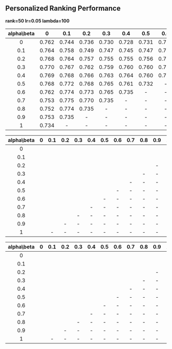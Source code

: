 
## Personalized Ranking Performance
 
 **rank=50 lr=0.05 lambda=100**

|alpha\beta| 0     |  0.1  |	0.2  |	0.3  |  0.4  |	0.5  |	0.6  |  0.7  |	0.8  |  0.9  |	 1   |
  |:---:  | :---: | :---: | :---: | :---: | :---: | :---: | :---: | :---: | :---: | :---: | :---: |
  |    0   | 0.762 | 0.744 | 0.736 | 0.730 | 0.728 | 0.731 | 0.723 | 0.718 | 0.712 | 0.650 | 0.518 |
  |   0.1  | 0.764 | 0.758 | 0.749 | 0.747 | 0.745 | 0.747 | 0.750 | 0.744 | 0.737 | 0.678 | - | 
  |   0.2  | 0.768 | 0.764 | 0.757 | 0.755 | 0.755 | 0.756 | 0.756 | 0.757 | 0.710 | - | - |
  |   0.3  | 0.770 | 0.767 | 0.762 | 0.759 | 0.760 | 0.760 | 0.758 | 0.715 | - | - | - |
  |   0.4  | 0.769 | 0.768 | 0.766 | 0.763 | 0.764 | 0.760 | 0.725 | - | - | - | - |
  |   0.5  | 0.768 | 0.772 | 0.768 | 0.765 | 0.761 | 0.732 | - | - | - | - | - |
  |   0.6  | 0.762 | 0.774 | 0.773 | 0.765 | 0.735 | - | - | - | - | - | - |
  |   0.7  | 0.753 | 0.775 | 0.770 | 0.735 | - | - | - | - | - | - | - |
  |   0.8  | 0.752 | 0.774 | 0.735 | - | - | - | - | - | - | - | - |
  |   0.9  | 0.753 | 0.735 | - | - | - | - | - | - | - | - | - |
  |    1   | 0.734 | - | - | - | - | - | - | - | - | - | - |






|alpha\beta| 0     |  0.1  |	0.2  |	0.3  |  0.4  |	0.5  |	0.6  |  0.7  |	0.8  |  0.9  |	 1   |
  |:---:  | :---: | :---: | :---: | :---: | :---: | :---: | :---: | :---: | :---: | :---: | :---: |
  |    0   |  |  |  |  |  |  |  |  |  |  |  |
  |   0.1  |  |  |  |  |  |  |  |  |  |  | - | 
  |   0.2  |  |  |  |  |  |  |  |  |  | - | - |
  |   0.3  |  |  |  |  |  |  |  |  | - | - | - |
  |   0.4  |  |  |  |  |  |  |  | - | - | - | - |
  |   0.5  |  |  |  |  |  |  | - | - | - | - | - |
  |   0.6  |  |  |  |  |  | - | - | - | - | - | - |
  |   0.7  |  |  |  |  | - | - | - | - | - | - | - |
  |   0.8  |  |  |  | - | - | - | - | - | - | - | - |
  |   0.9  |  |  | - | - | - | - | - | - | - | - | - |
  |    1   |  | - | - | - | - | - | - | - | - | - | - |
  
  
  
|alpha\beta| 0     |  0.1  |	0.2  |	0.3  |  0.4  |	0.5  |	0.6  |  0.7  |	0.8  |  0.9  |	 1   |
  |:---:  | :---: | :---: | :---: | :---: | :---: | :---: | :---: | :---: | :---: | :---: | :---: |
  |    0   |  |  |  |  |  |  |  |  |  |  |  |
  |   0.1  |  |  |  |  |  |  |  |  |  |  | - | 
  |   0.2  |  |  |  |  |  |  |  |  |  | - | - |
  |   0.3  |  |  |  |  |  |  |  |  | - | - | - |
  |   0.4  |  |  |  |  |  |  |  | - | - | - | - |
  |   0.5  |  |  |  |  |  |  | - | - | - | - | - |
  |   0.6  |  |  |  |  |  | - | - | - | - | - | - |
  |   0.7  |  |  |  |  | - | - | - | - | - | - | - |
  |   0.8  |  |  |  | - | - | - | - | - | - | - | - |
  |   0.9  |  |  | - | - | - | - | - | - | - | - | - |
  |    1   |  | - | - | - | - | - | - | - | - | - | - |
  
  
